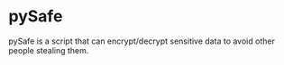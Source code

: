 # pySafe
pySafe is a script that can encrypt/decrypt sensitive data to avoid other people stealing them.
